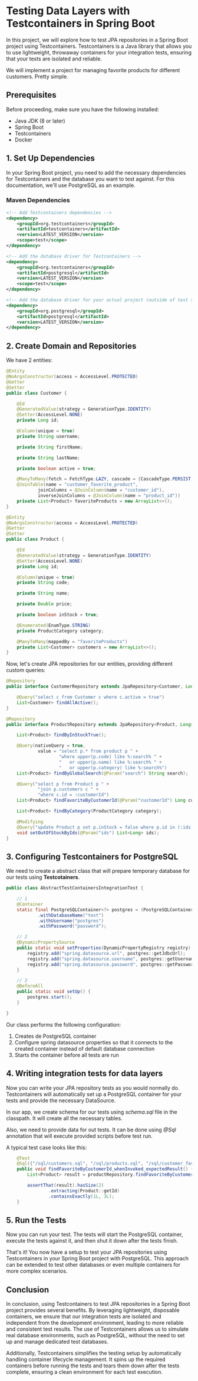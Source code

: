 # Testing Data Layers with Testcontainers in Spring Boot

In this project, we will explore how to test JPA repositories in a Spring Boot project using Testcontainers. Testcontainers is a Java library that allows you to use lightweight, throwaway containers for your integration tests, ensuring that your tests are isolated and reliable.

We will implement a project for managing favorite products for different customers. Pretty simple.

## Prerequisites

Before proceeding, make sure you have the following installed:

- Java JDK (8 or later)
- Spring Boot
- Testcontainers
- Docker

## 1. Set Up Dependencies

In your Spring Boot project, you need to add the necessary dependencies for Testcontainers and the database you want to test against. For this documentation, we'll use PostgreSQL as an example.

### Maven Dependencies

```xml
<!-- Add Testcontainers dependencies -->
<dependency>
    <groupId>org.testcontainers</groupId>
    <artifactId>testcontainers</artifactId>
    <version>LATEST_VERSION</version>
    <scope>test</scope>
</dependency>

<!-- Add the database driver for Testcontainers -->
<dependency>
    <groupId>org.testcontainers</groupId>
    <artifactId>postgresql</artifactId>
    <version>LATEST_VERSION</version>
    <scope>test</scope>
</dependency>

<!-- Add the database driver for your actual project (outside of test scope) -->
<dependency>
    <groupId>org.postgresql</groupId>
    <artifactId>postgresql</artifactId>
    <version>LATEST_VERSION</version>
</dependency>
```

## 2. Create Domain and Repositories

We have 2 entities:

```java
@Entity
@NoArgsConstructor(access = AccessLevel.PROTECTED)
@Getter
@Setter
public class Customer {

    @Id
    @GeneratedValue(strategy = GenerationType.IDENTITY)
    @Setter(AccessLevel.NONE)
    private Long id;

    @Column(unique = true)
    private String username;

    private String firstName;

    private String lastName;

    private boolean active = true;

    @ManyToMany(fetch = FetchType.LAZY, cascade = {CascadeType.PERSIST, CascadeType.MERGE})
    @JoinTable(name = "customer_favorite_product",
            joinColumns = @JoinColumn(name = "customer_id"),
            inverseJoinColumns = @JoinColumn(name = "product_id"))
    private List<Product> favoriteProducts = new ArrayList<>();
}
```

```java
@Entity
@NoArgsConstructor(access = AccessLevel.PROTECTED)
@Getter
@Setter
public class Product {

    @Id
    @GeneratedValue(strategy = GenerationType.IDENTITY)
    @Setter(AccessLevel.NONE)
    private Long id;

    @Column(unique = true)
    private String code;

    private String name;

    private Double price;

    private boolean inStock = true;

    @Enumerated(EnumType.STRING)
    private ProductCategory category;

    @ManyToMany(mappedBy = "favoriteProducts")
    private List<Customer> customers = new ArrayList<>();
}
```

Now, let's create JPA repositories for our entities, providing different custom queries:

```java
@Repository
public interface CustomerRepository extends JpaRepository<Customer, Long> {

    @Query("select c from Customer c where c.active = true")
    List<Customer> findAllActive();
}
```

```java
@Repository
public interface ProductRepository extends JpaRepository<Product, Long> {

    List<Product> findByInStockTrue();

    @Query(nativeQuery = true,
            value = "select p.* from product p " +
                    "where upper(p.code) like %:search% " +
                    "   or upper(p.name) like %:search% " +
                    "   or upper(p.category) like %:search%")
    List<Product> findByGlobalSearch(@Param("search") String search);

    @Query("select p from Product p " +
            "join p.customers c " +
            "where c.id = :customerId")
    List<Product> findFavoriteByCustomerId(@Param("customerId") Long customerId);

    List<Product> findByCategory(ProductCategory category);

    @Modifying
    @Query("update Product p set p.inStock = false where p.id in (:ids)")
    void setOutOfStockByIds(@Param("ids") List<Long> ids);
}
```

## 3. Configuring Testcontainers for PostgreSQL

We need to create a abstract class that will prepare temporary database for our tests using **Testcotainers**.

```java
public class AbstractTestContainersIntegrationTest {

    // 1
    @Container
    static final PostgreSQLContainer<?> postgres = (PostgreSQLContainer<?>) new PostgreSQLContainer(DockerImageName.parse("postgres:13.3"))
            .withDatabaseName("test")
            .withUsername("postgres")
            .withPassword("password");

    // 2
    @DynamicPropertySource
    public static void setProperties(DynamicPropertyRegistry registry) {
        registry.add("spring.datasource.url", postgres::getJdbcUrl);
        registry.add("spring.datasource.username", postgres::getUsername);
        registry.add("spring.datasource.password", postgres::getPassword);
    }

    // 3
    @BeforeAll
    public static void setUp() {
        postgres.start();
    }

}
```

Our class performs the following configuration:
1. Creates de PostgreSQL container
2. Configure spring datasource properties so that it connects to the created container instead of default database connection
3. Starts the container before all tests are run

## 4. Writing integration tests for data layers

Now you can write your JPA repository tests as you would normally do. Testcontainers will automatically set up a PostgreSQL container for your tests and provide the necessary DataSource.

In our app, we create schema for our tests using *schema.sql* file in the classpath. It will create all the necessary tables.

Also, we need to provide data for out tests. It can be done using *@Sql* annotation that will execute provided scripts before test run.

A typical test case looks like this:

```java
    @Test
    @Sql({"/sql/customers.sql", "/sql/products.sql", "/sql/customer_favorite_products.sql"})
    public void findFavoriteByCustomerId_whenInvoked_expectedResult() {
        List<Product> result = productRepository.findFavoriteByCustomerId(1L);

        assertThat(result).hasSize(2)
                .extracting(Product::getId)
                .containsExactly(1L, 3L);
    }
```

## 5. Run the Tests

Now you can run your test. The tests will start the PostgreSQL container, execute the tests against it, and then shut it down after the tests finish.

That's it! You now have a setup to test your JPA repositories using Testcontainers in your Spring Boot project with PostgreSQL. This approach can be extended to test other databases or even multiple containers for more complex scenarios.

## Conclusion

In conclusion, using Testcontainers to test JPA repositories in a Spring Boot project provides several benefits. By leveraging lightweight, disposable containers, we ensure that our integration tests are isolated and independent from the development environment, leading to more reliable and consistent test results. The use of Testcontainers allows us to simulate real database environments, such as PostgreSQL, without the need to set up and manage dedicated test databases.

Additionally, Testcontainers simplifies the testing setup by automatically handling container lifecycle management. It spins up the required containers before running the tests and tears them down after the tests complete, ensuring a clean environment for each test execution.
